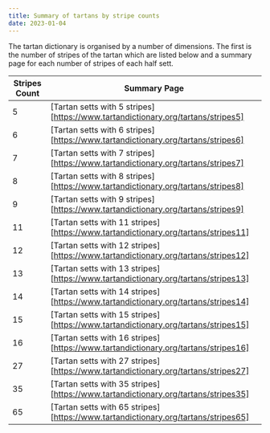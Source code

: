 ```yaml
---
title: Summary of tartans by stripe counts
date: 2023-01-04
---
```


The tartan dictionary is organised by a number of dimensions.  The first is the number of stripes of the tartan which are listed below and a summary page for each number of stripes of each half sett.


| Stripes Count | Summary Page |
|---------------|--------------|
| 5 | [Tartan setts with 5 stripes][https://www.tartandictionary.org/tartans/stripes5]||
| 6 | [Tartan setts with 6 stripes][https://www.tartandictionary.org/tartans/stripes6]||
| 7 | [Tartan setts with 7 stripes][https://www.tartandictionary.org/tartans/stripes7]||
| 8 | [Tartan setts with 8 stripes][https://www.tartandictionary.org/tartans/stripes8]||
| 9 | [Tartan setts with 9 stripes][https://www.tartandictionary.org/tartans/stripes9]||
| 11 | [Tartan setts with 11 stripes][https://www.tartandictionary.org/tartans/stripes11]||
| 12 | [Tartan setts with 12 stripes][https://www.tartandictionary.org/tartans/stripes12]||
| 13 | [Tartan setts with 13 stripes][https://www.tartandictionary.org/tartans/stripes13]||
| 14 | [Tartan setts with 14 stripes][https://www.tartandictionary.org/tartans/stripes14]||
| 15 | [Tartan setts with 15 stripes][https://www.tartandictionary.org/tartans/stripes15]||
| 16 | [Tartan setts with 16 stripes][https://www.tartandictionary.org/tartans/stripes16]||
| 27 | [Tartan setts with 27 stripes][https://www.tartandictionary.org/tartans/stripes27]||
| 35 | [Tartan setts with 35 stripes][https://www.tartandictionary.org/tartans/stripes35]||
| 65 | [Tartan setts with 65 stripes][https://www.tartandictionary.org/tartans/stripes65]||

